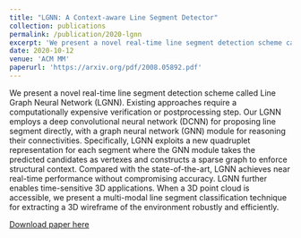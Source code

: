```yaml
---
title: "LGNN: A Context-aware Line Segment Detector"
collection: publications
permalink: /publication/2020-lgnn
excerpt: 'We present a novel real-time line segment detection scheme called Line Graph Neural Network (LGNN).'
date: 2020-10-12
venue: 'ACM MM'
paperurl: 'https://arxiv.org/pdf/2008.05892.pdf'
---
```

We present a novel real-time line segment detection scheme called Line Graph Neural Network (LGNN). Existing approaches require a computationally expensive verification or postprocessing step. Our LGNN employs a deep convolutional neural network (DCNN) for proposing line segment directly, with a graph neural network (GNN) module for reasoning their connectivities. Specifically, LGNN exploits a new quadruplet representation for each segment where the GNN module takes the predicted candidates as vertexes and constructs a sparse graph to enforce structural context. Compared with the state-of-the-art, LGNN achieves near real-time performance without compromising accuracy. LGNN further enables time-sensitive 3D applications. When a 3D point cloud is accessible, we present a multi-modal line segment classification technique for extracting a 3D wireframe of the environment robustly and efficiently.

[Download paper here](https://arxiv.org/pdf/2008.05892.pdf)
